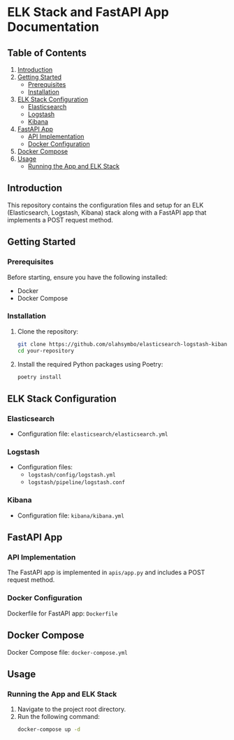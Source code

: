 # ELK Stack and FastAPI App Documentation

## Table of Contents
1. [Introduction](#introduction)
2. [Getting Started](#getting-started)
   - [Prerequisites](#prerequisites)
   - [Installation](#installation)
3. [ELK Stack Configuration](#elk-stack-configuration)
   - [Elasticsearch](#elasticsearch)
   - [Logstash](#logstash)
   - [Kibana](#kibana)
4. [FastAPI App](#fastapi-app)
   - [API Implementation](#api-implementation)
   - [Docker Configuration](#docker-configuration)
5. [Docker Compose](#docker-compose)
6. [Usage](#usage)
   - [Running the App and ELK Stack](#running-elk-stack) 

## Introduction
This repository contains the configuration files and setup for an ELK (Elasticsearch, Logstash, Kibana) stack along with a FastAPI app that implements a POST request method.

## Getting Started

### Prerequisites
Before starting, ensure you have the following installed:
- Docker
- Docker Compose

### Installation
1. Clone the repository:
    ```bash
    git clone https://github.com/olahsymbo/elasticsearch-logstash-kibana.git
    cd your-repository
    ```

2. Install the required Python packages using Poetry:
    ```bash
    poetry install
    ```

## ELK Stack Configuration

### Elasticsearch
- Configuration file: `elasticsearch/elasticsearch.yml`

### Logstash
- Configuration files:
  - `logstash/config/logstash.yml`
  - `logstash/pipeline/logstash.conf`

### Kibana
- Configuration file: `kibana/kibana.yml`

## FastAPI App

### API Implementation
The FastAPI app is implemented in `apis/app.py` and includes a POST request method.

### Docker Configuration
Dockerfile for FastAPI app: `Dockerfile`

## Docker Compose

Docker Compose file: `docker-compose.yml`

## Usage

### Running the App and ELK Stack
1. Navigate to the project root directory.
2. Run the following command:
   ```bash
   docker-compose up -d
   ```

